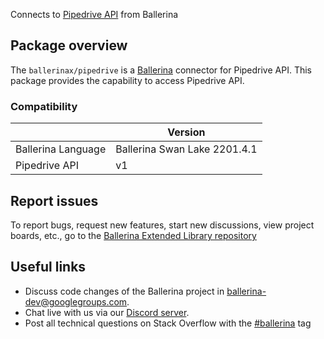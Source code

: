 Connects to [Pipedrive API](https://developers.pipedrive.com/docs/api/v1) from Ballerina

## Package overview
The `ballerinax/pipedrive` is a [Ballerina](https://ballerina.io/) connector for Pipedrive API.
This package provides the capability to access Pipedrive API.

### Compatibility
|                               | Version                         |
|-------------------------------|---------------------------------|
| Ballerina Language            | Ballerina Swan Lake 2201.4.1      | 
| Pipedrive API                 | v1                              |

## Report issues
To report bugs, request new features, start new discussions, view project boards, etc., go to the [Ballerina Extended Library repository](https://github.com/ballerina-platform/ballerina-extended-library)

## Useful links
- Discuss code changes of the Ballerina project in [ballerina-dev@googlegroups.com](mailto:ballerina-dev@googlegroups.com).
- Chat live with us via our [Discord server](https://discord.gg/ballerinalang).
- Post all technical questions on Stack Overflow with the [#ballerina](https://stackoverflow.com/questions/tagged/ballerina) tag
